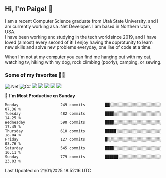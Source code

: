 ## Hi, I'm Paige! :vulcan_salute:

I am a recent Computer Science graduate from Utah State University, and I am currently working as a .Net Developer. I am based in Northern Utah, USA. \
I have been working and studying in the tech world since 2019, and I have loved (almost) every second of it! I enjoy having the opprotunity to learn new skills and solve new problems everyday, one line of code at a time.  

When I'm not at my computer you can find me hanging out with my cat, watching tv, hiking with my dog, rock climbing (poorly), camping, or sewing.  

### Some of my favorites :woman_technologist:
![.Net](https://img.shields.io/badge/.NET-5C2D91?style=for-the-badge&logo=.net&logoColor=white)
![C#](https://img.shields.io/badge/c%23-%23239120.svg?style=for-the-badge&logo=csharp&logoColor=white)
![](https://img.shields.io/badge/Laravel-FF2D20?style=for-the-badge&logo=laravel&logoColor=white) 
![](https://img.shields.io/badge/PHP-777BB4?style=for-the-badge&logo=php&logoColor=white)
![](https://img.shields.io/badge/Vue.js-35495E?style=for-the-badge&logo=vuedotjs&logoColor=4FC08D) 
![](https://img.shields.io/badge/MySQL-005C84?style=for-the-badge&logo=mysql&logoColor=white) 
![](https://img.shields.io/badge/Tailwind_CSS-38B2AC?style=for-the-badge&logo=tailwind-css&logoColor=white) 


<!--START_SECTION:waka-->
📅 **I'm Most Productive on Sunday** 

```text
Monday                   249 commits         ██░░░░░░░░░░░░░░░░░░░░░░░   07.36 % 
Tuesday                  482 commits         ████░░░░░░░░░░░░░░░░░░░░░   14.25 % 
Wednesday                590 commits         ████░░░░░░░░░░░░░░░░░░░░░   17.45 % 
Thursday                 610 commits         █████░░░░░░░░░░░░░░░░░░░░   18.04 % 
Friday                   127 commits         █░░░░░░░░░░░░░░░░░░░░░░░░   03.76 % 
Saturday                 545 commits         ████░░░░░░░░░░░░░░░░░░░░░   16.11 % 
Sunday                   779 commits         ██████░░░░░░░░░░░░░░░░░░░   23.03 % 
```



 Last Updated on 21/01/2025 18:52:16 UTC
<!--END_SECTION:waka-->
